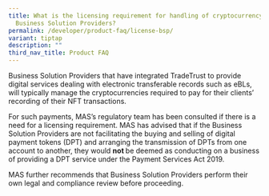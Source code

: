 ```yaml
---
title: What is the licensing requirement for handling of cryptocurrency by
  Business Solution Providers?
permalink: /developer/product-faq/license-bsp/
variant: tiptap
description: ""
third_nav_title: Product FAQ
---
```

<p>Business Solution Providers that have integrated TradeTrust to provide
digital services dealing with electronic transferable records such as eBLs,
will typically manage the cryptocurrencies required to pay for their clients’
recording of their NFT transactions.</p>
<p>For such payments, MAS’s regulatory team has been consulted if there is
a need for a licensing requirement. MAS has advised that if the Business
Solution Providers are not facilitating the buying and selling of digital
payment tokens (DPT) and arranging the transmission of DPTs from one account
to another, they would <strong>not </strong>be deemed as conducting on a
business of providing a DPT service under the Payment Services Act 2019.</p>
<p>MAS further recommends that Business Solution Providers perform their
own legal and compliance review before proceeding.</p>
